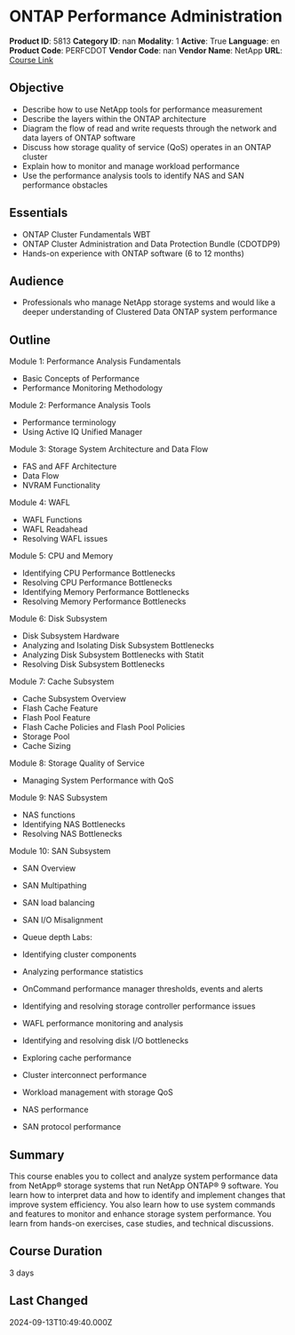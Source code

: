 # ONTAP Performance Administration

**Product ID**: 5813
**Category ID**: nan
**Modality**: 1
**Active**: True
**Language**: en
**Product Code**: PERFCDOT
**Vendor Code**: nan
**Vendor Name**: NetApp
**URL**: [Course Link](https://www.fastlaneus.com/course/netapp-perfcdot)

## Objective
- Describe how to use NetApp tools for performance measurement
- Describe the layers within the ONTAP architecture
- Diagram the flow of read and write requests through the network and data layers of ONTAP software
- Discuss how storage quality of service (QoS) operates in an ONTAP cluster
- Explain how to monitor and manage workload performance
- Use the performance analysis tools to identify NAS and SAN performance obstacles

## Essentials
- ONTAP Cluster Fundamentals WBT
- ONTAP Cluster Administration and Data Protection Bundle (CDOTDP9)
- Hands-on experience with ONTAP software (6 to 12 months)

## Audience
- Professionals who manage NetApp storage systems and would like a deeper understanding of Clustered Data ONTAP system performance

## Outline
Module 1: Performance Analysis Fundamentals


- Basic Concepts of Performance
- Performance Monitoring Methodology

Module 2: Performance Analysis Tools


- Performance terminology
- Using Active IQ Unified Manager

Module 3: Storage System Architecture and Data Flow


- FAS and AFF Architecture
- Data Flow
- NVRAM Functionality

Module 4: WAFL


- WAFL Functions
- WAFL Readahead
- Resolving WAFL issues

Module 5: CPU and Memory


- Identifying CPU Performance Bottlenecks
- Resolving CPU Performance Bottlenecks
- Identifying Memory Performance Bottlenecks
- Resolving Memory Performance Bottlenecks

Module 6: Disk Subsystem


- Disk Subsystem Hardware
- Analyzing and Isolating Disk Subsystem Bottlenecks
- Analyzing Disk Subsystem Bottlenecks with Statit
- Resolving Disk Subsystem Bottlenecks

Module 7: Cache Subsystem


- Cache Subsystem Overview
- Flash Cache Feature
- Flash Pool Feature
- Flash Cache Policies and Flash Pool Policies
- Storage Pool
- Cache Sizing

Module 8: Storage Quality of Service


- Managing System Performance with QoS

Module 9: NAS Subsystem


- NAS functions
- Identifying NAS Bottlenecks
- Resolving NAS Bottlenecks

Module 10: SAN Subsystem


- SAN Overview
- SAN Multipathing
- SAN load balancing
- SAN I/O Misalignment
- Queue depth
Labs:


- Identifying cluster components
- Analyzing performance statistics
- OnCommand performance manager thresholds, events and alerts
- Identifying and resolving storage controller performance issues
- WAFL performance monitoring and analysis
- Identifying and resolving disk I/O bottlenecks
- Exploring cache performance
- Cluster interconnect performance
- Workload management with storage QoS
- NAS performance
- SAN protocol performance

## Summary
This course enables you to collect and analyze system performance data from NetApp® storage systems that run NetApp ONTAP® 9 software. You learn how to interpret data and how to identify and implement changes that improve system efficiency. You also learn how to use system commands and features to monitor and enhance storage system performance. You learn from hands-on exercises, case studies, and technical discussions.

## Course Duration
3 days

## Last Changed
2024-09-13T10:49:40.000Z
